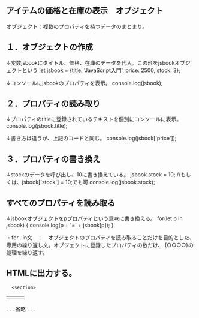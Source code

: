 ## アイテムの価格と在庫の表示　オブジェクト

オブジェクト：複数のプロパティを持つデータのまとまり。

## １．オブジェクトの作成
↓変数jsbookにタイトル、価格、在庫のデータを代入。この形をjsbookオブジェクトという
let jsbook = {title: 'JavaScript入門', price: 2500, stock: 3};

↓コンソールにjsbookのプロパティを表示。
console.log(jsbook);

## ２．プロパティの読み取り
↓プロパティのtitleに登録されているテキストを個別にコンソールに表示。
console.log(jsbook.title);

↓書き方は違うが、上記のコードと同じ。
console.log(jsbook['price']);

## ３．プロパティの書き換え
↓stockのデータを呼び出し、10に書き換えている。
jsbook.stock = 10;  //もしくは、jsbook['stock'] = 10;でも可
console.log(jsbook.stock);

## すべてのプロパティを読み取る
↓jsbookオブジェクトをpプロパティという意味に書き換える。
for(let p in jsbook) {
    console.log(p + '=' + jsbook[p]);
}

・for...in文　：　オブジェクトのプロパティを読み取ることだけを目的とした、
専用の繰り返し文。オブジェクトに登録したプロパティの数だけ、
{○○○○}の処理を繰り返す。


## HTMLに出力する。
      <section>
<table>
    <tr>
        <td id="title"></td>
        <td id="price"></td>
        <td id="stock"></td>
    </tr>
</table>
            </section>
            .
            .
            .
            省略
            .
            .
            .
            <script>
'use strict';

let jsbook = {title: 'JavaScript入門', price: 2500, stock: 3};

document.getElementById('title').textContent = jsbook.title;
document.getElementById('price').textContent = jsbook.price;
document.getElementById('stock').textContent = jsbook.stock;

    </script>

## 配列(for...of文)とオブジェクト(for...in文)の選び方
・配列(for...of文)：chapter3-10のように、HTMLに縦書きで表示したい場合は、
　　　　　　　　　　　配列を使用するのが適している。
・オブジェクト(for...in文)：配列とは逆で、HTMLに横書きで表示したい場合は、
　　　　　　　　　　　　　　　オブジェクトを使用するのが適している。
